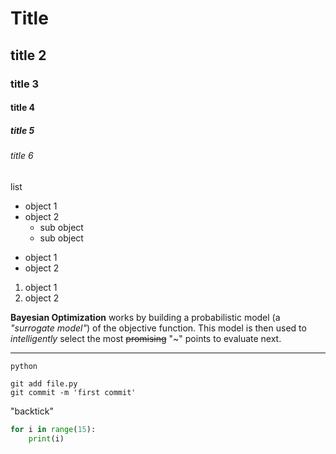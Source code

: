 # Title
## title 2
### title 3
#### title 4
##### title 5
###### title 6

list
- object 1
- object 2
    - sub object
    - sub object

* object 1
* object 2

1. object 1
2. object 2

**Bayesian Optimization** works by building a probabilistic model (a *"surrogate model"*) of the objective function. This model is then used to _intelligently_ select the most ~~promising~~ "~" points to evaluate next.

---

`python`

```
git add file.py
git commit -m 'first commit'
```

"backtick"
```python
for i in range(15):
    print(i)
```